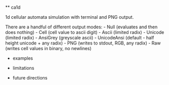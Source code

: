 ** ca1d

1d cellular automata simulation with terminal and PNG output.

There are a handful of different output modes:
	- Null (evaluates and then does nothing)
	- Cell (cell value to ascii digit)
	- Ascii (limited radix)
	- Unicode (limited radix)
	- AnsiGrey (greyscale ascii)
	- UnicodeAnsi (default - half height unicode + any radix)
	- PNG (writes to stdout, RGB, any radix)
	- Raw (writes cell values in binary, no newlines)


* examples

* limitations
* future directions
